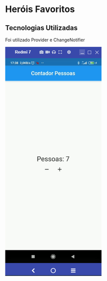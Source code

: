 # Heróis Favoritos

## Tecnologias Utilizadas

Foi utilizado Provider e ChangeNotifier

![alt text](https://github.com/desenvolvimentoarivan/CursoFlutter/blob/main/contador_pessoa/img/img.png)
